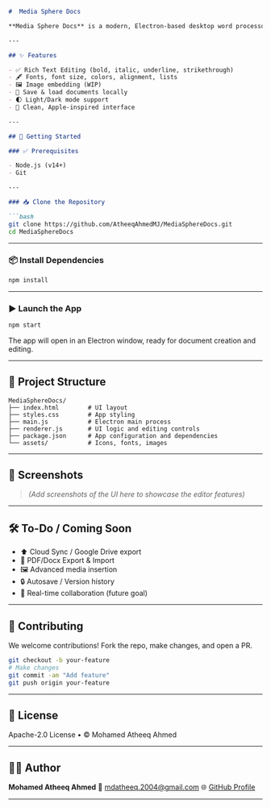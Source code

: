 
````markdown
#  Media Sphere Docs

**Media Sphere Docs** is a modern, Electron-based desktop word processor — think of it as your offline alternative to Google Docs and Microsoft Word. Designed with elegance and performance in mind, it brings powerful rich-text editing features to your fingertips, wrapped in a minimal, distraction-free UI.

---

## ✨ Features

- ✅ Rich Text Editing (bold, italic, underline, strikethrough)
- 🖋️ Fonts, font size, colors, alignment, lists
- 🖼️ Image embedding (WIP)
- 💾 Save & load documents locally
- 🌓 Light/Dark mode support
- 🎯 Clean, Apple-inspired interface

---

## 🚀 Getting Started

### ✅ Prerequisites

- Node.js (v14+)
- Git

---

### 📥 Clone the Repository

```bash
git clone https://github.com/AtheeqAhmedMJ/MediaSphereDocs.git
cd MediaSphereDocs
````

---

### 📦 Install Dependencies

```bash
npm install
```

---

### ▶️ Launch the App

```bash
npm start
```

The app will open in an Electron window, ready for document creation and editing.

---

## 📂 Project Structure

```
MediaSphereDocs/
├── index.html        # UI layout
├── styles.css        # App styling
├── main.js           # Electron main process
├── renderer.js       # UI logic and editing controls
├── package.json      # App configuration and dependencies
└── assets/           # Icons, fonts, images
```

---

## 📸 Screenshots

> *(Add screenshots of the UI here to showcase the editor features)*

---

## 🛠️ To-Do / Coming Soon

* ⬆️ Cloud Sync / Google Drive export
* 📄 PDF/Docx Export & Import
* 🖼️ Advanced media insertion
* 🔒 Autosave / Version history
* 👥 Real-time collaboration (future goal)

---

## 🤝 Contributing

We welcome contributions! Fork the repo, make changes, and open a PR.

```bash
git checkout -b your-feature
# Make changes
git commit -am "Add feature"
git push origin your-feature
```

---

## 📜 License

Apache-2.0 License • © Mohamed Atheeq Ahmed

---

## 🙋‍♂️ Author

**Mohamed Atheeq Ahmed**
📧 [mdatheeq.2004@gmail.com](mailto:mdatheeq.2004@gmail.com)
🌐 [GitHub Profile](https://github.com/AtheeqAhmedMJ)

---

```
